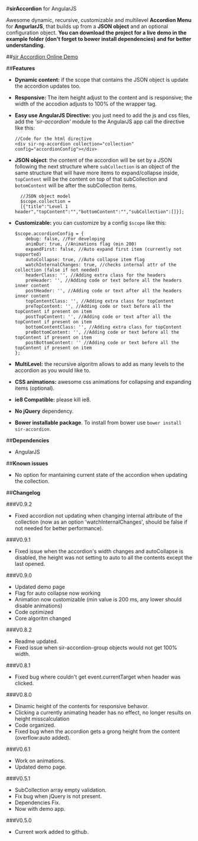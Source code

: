 #**sirAccordion** for AngularJS

Awesome dynamic, recursive, customizable and multilevel **Accordion Menu** for **AngurlarJS**, that builds up from a **JSON object** and an optional configuration object.
**You can download the project for a live demo in the example folder (don't forget to bower install dependencies) and for better understanding.**

##[sir Accordion Online Demo](http://sirideas.github.io/sirAccordion/)

##**Features**

*   **Dynamic content:** if the scope that contains the JSON object is update the accordion updates too.
*   **Responsive:** The item height adjust to the content and is responsive; the width of the accodion adjusts to 100% of the wrapper tag.
*   **Easy use AngularJS Directive:** you just need to add the js and css files, add the *'sir-accordion'* module to the AngularJS app call the directive like this:

        //Code for the html directive
        <div sir-ng-accordion collection="collection" config="accordionConfig"></div>
* **JSON object**: the content of the accordion will be set by a JSON following the next structure where `subCollection` is an object of the same structure that will have more items to expand/collapse inside, `topContent` will be the content on top of that subCollection and `botomContent` will be after the subCollection items.

        //JSON object model
        $scope.collection = 
        [{"title":"Level 1 header","topContent":"","bottomContent":"","subCollection":[]}]; 
*   **Customizable:** you can customize by a config `$scope` like this:

        $scope.accordionConfig = {
            debug: false, //For developing
            animDur: true, //Animations flag (min 200)
            expandFirst: false, //Auto expand first item (currently not supported)
            autoCollapse: true, //Auto collapse item flag
            watchInternalChanges: true, //checks internal attr of the collection (false if not needed)
            headerClass: '', //Adding extra class for the headers
            preHeader: '', //Adding code or text before all the headers inner content
            postHeader: '', //Adding code or text after all the headers inner content
            topContentClass: '', //Adding extra class for topContent
            preTopContent: '', //Adding code or text before all the topContent if present on item
            postTopContent: '', //Adding code or text after all the topContent if present on item
            bottomContentClass: '', //Adding extra class for topContent
            preBottomContent: '', //Adding code or text before all the topContent if present on item
            postBottomContent: '' //Adding code or text before all the topContent if present on item
        };
*   **MultiLevel:** the recursive algoritm allows to add as many levels to the accordion as you would like to.
*   **CSS animations:** awesome css animations for collapsing and expanding items (optional).
*   **ie8 Compatible:** please kill ie8.
*   **No jQuery** dependency.
*   **Bower installable package**. To install from bower use `bower install sir-accordion`.

##**Dependencies**
*   AngularJS

##**Known issues**
*   No option for mantaining current state of the accordion when updating the collection.

##**Changelog**

###V0.9.2
*   Fixed accordion not updating when changing internal attribute of the collection (now as an option 'watchInternalChanges', should be false if not needed for better performance).

###V0.9.1
*   Fixed issue when the accordion's width changes and autoCollapse is disabled, the height was not setting to auto to all the contents except the last opened.

###V0.9.0

*   Updated demo page
*   Flag for auto collapse now working
*   Animation now customizable (min value is 200 ms, any lower should disable animations)
*   Code optimized
*   Core algoritm changed

###V0.8.2

*   Readme updated.
*   Fixed issue when sir-accordion-group objects would not get 100% width.

###V0.8.1

*   Fixed bug where couldn't get event.currentTarget when header was clicked.

###V0.8.0

*   Dinamic height of the contents for responsive behavor.
*   Clicking a currently animating header has no effect, no longer results on height misscalculation
*   Code organized.
*   Fixed bug when the accordion gets a grong height from the content (overflow:auto added).

###V0.6.1

*   Work on animations.
*   Updated demo page.

###V0.5.1

*   SubCollection array empty validation.
*   Fix bug when jQuery is not present.
*   Dependencies Fix.
*   Now with demo app.

###V0.5.0

*   Current work added to github.

